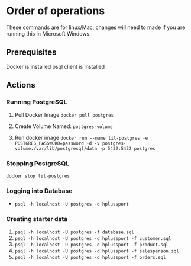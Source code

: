 # Order of operations

These commands are for linux/Mac, changes will need to made if you are running this in Microsoft Windows.

## Prerequisites

Docker is installed psql client is installed

## Actions

### Running PostgreSQL

1. Pull Docker Image
   `docker pull postgres`

2. Create Volume Named:
   `postgres-volume`

3. Run docker image
   `docker run --name lil-postgres -e POSTGRES_PASSWORD=password -d -v postgres-volume:/var/lib/postgresql/data -p 5432:5432 postgres`

### Stopping PostgreSQL

`docker stop lil-postgres`

### Logging into Database

* `psql -h localhost -U postgres -d hplussport`

### Creating starter data

1. `psql -h localhost -U postgres -f database.sql`
2. `psql -h localhost -U postgres -d hplussport -f customer.sql`
3. `psql -h localhost -U postgres -d hplussport -f product.sql`
4. `psql -h localhost -U postgres -d hplussport -f salesperson.sql`
5. `psql -h localhost -U postgres -d hplussport -f orders.sql`

